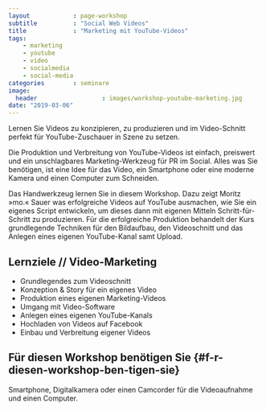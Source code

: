 ```yaml
---
layout            : page-workshop
subtitle          : "Social Web Videos"
title             : "Marketing mit YouTube-Videos"
tags:
    - marketing
    - youtube
    - video
    - socialmedia
    - social-media
categories        : seminare
image:
  header                  : images/workshop-youtube-marketing.jpg
date: "2019-03-06"
---
```

Lernen Sie Videos zu konzipieren, zu produzieren und im Video-Schnitt perfekt für YouTube-Zuschauer in Szene zu setzen.
<!-- readmore -->

Die Produktion und Verbreitung von YouTube-Videos ist einfach, preiswert und ein unschlagbares
Marketing-Werkzeug für PR im Social. Alles was Sie benötigen, ist eine Idee für das Video, ein Smartphone oder eine moderne Kamera und einen Computer zum Schneiden.

Das Handwerkzeug lernen Sie in diesem Workshop. Dazu zeigt Moritz »mo.« Sauer was erfolgreiche Videos auf YouTube ausmachen, wie Sie ein eigenes Script entwickeln, um dieses dann mit eigenen Mitteln Schritt-für-Schritt zu produzieren. Für die erfolgreiche Produktion behandelt der Kurs grundlegende Techniken für den Bildaufbau, den Videoschnitt und das Anlegen eines eigenen YouTube-Kanal samt Upload.

## Lernziele // Video-Marketing

-   Grundlegendes zum Videoschnitt
-   Konzeption & Story für ein eigenes Video
-   Produktion eines eigenen Marketing-Videos
-   Umgang mit Video-Software
-   Anlegen eines eigenen YouTube-Kanals
-   Hochladen von Videos auf Facebook
-   Einbau und Verbreitung eigener Videos

## Für diesen Workshop benötigen Sie {#f-r-diesen-workshop-ben-tigen-sie}

Smartphone, Digitalkamera oder einen Camcorder für die Videoaufnahme und
einen Computer.
